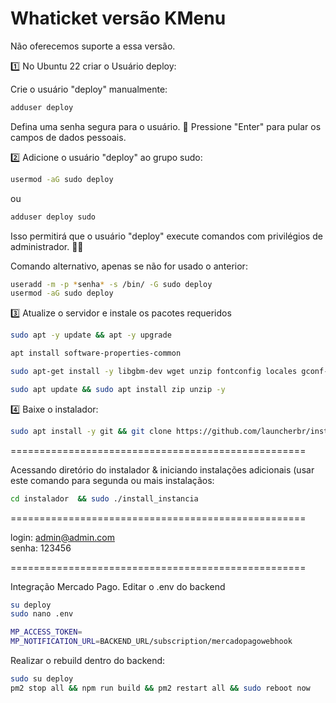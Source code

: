 # Whaticket versão KMenu

Não oferecemos suporte a essa versão.

1️⃣ No Ubuntu 22 criar o Usuário deploy:

Crie o usuário "deploy" manualmente:

```bash
adduser deploy
```

Defina uma senha segura para o usuário. 🔑
Pressione "Enter" para pular os campos de dados pessoais.

2️⃣ Adicione o usuário "deploy" ao grupo sudo:

```bash
usermod -aG sudo deploy
```

ou

```bash
adduser deploy sudo
```

Isso permitirá que o usuário "deploy" execute comandos com privilégios de administrador. 🧑‍🔧

Comando alternativo, apenas se não for usado o anterior:

```bash
useradd -m -p *senha* -s /bin/ -G sudo deploy
usermod -aG sudo deploy
```

3️⃣ Atualize o servidor e instale os pacotes requeridos

```bash
sudo apt -y update && apt -y upgrade
```

```bash
apt install software-properties-common
```

```bash
sudo apt-get install -y libgbm-dev wget unzip fontconfig locales gconf-service libasound2 libatk1.0-0 libc6 libcairo2 libcups2 libdbus-1-3 libexpat1 libfontconfig1 libgcc1 libgconf-2-4 libgdk-pixbuf2.0-0 libglib2.0-0 libgtk-3-0 libnspr4 libpango-1.0-0 libpangocairo-1.0-0 libstdc++6 libx11-6 libx11-xcb1 libxcb1 libxcomposite1 libxcursor1 libxdamage1 libxext6 libxfixes3 libxi6 libxrandr2 libxrender1 libxss1 libxtst6 ca-certificates fonts-liberation libappindicator1 libnss3 lsb-release xdg-utils git
```

```bash
sudo apt update && sudo apt install zip unzip -y
```

4️⃣ Baixe o instalador:

```bash
sudo apt install -y git && git clone https://github.com/launcherbr/instaladormultizap.git instalador && sudo chmod -R 777 instalador  && cd instalador  && sudo ./install_primaria
```
===================================================

Acessando diretório do instalador & iniciando instalações adicionais (usar este comando para segunda ou mais instalaçãos:

```bash
cd instalador  && sudo ./install_instancia
```

===================================================

login: admin@admin.com </br>
senha: 123456

===================================================

Integração Mercado Pago.
Editar o .env do backend

```bash
su deploy
sudo nano .env
```

```bash
MP_ACCESS_TOKEN=
MP_NOTIFICATION_URL=BACKEND_URL/subscription/mercadopagowebhook
```

Realizar o rebuild dentro do backend:

```bash
sudo su deploy 
pm2 stop all && npm run build && pm2 restart all && sudo reboot now
```
